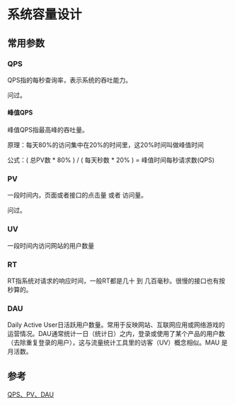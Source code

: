 # 系统容量设计



## 常用参数



### QPS

QPS指的每秒查询率，表示系统的吞吐能力。

问过。



#### 峰值QPS

峰值QPS指最高峰的吞吐量。

原理：每天80%的访问集中在20%的时间里，这20%时间叫做峰值时间

公式：( 总PV数 * 80% ) / ( 每天秒数 * 20% ) = 峰值时间每秒请求数(QPS)





### PV

一段时间内，页面或者接口的点击量 或者 访问量。

问过。



### UV

一段时间内访问网站的用户数量



### RT

RT指系统对请求的响应时间，一般RT都是几十 到 几百毫秒。很慢的接口也有按秒算的。



### DAU

Daily Active User日活跃用户数量。常用于反映网站、互联网应用或网络游戏的运营情况。DAU通常统计一日（统计日）之内，登录或使用了某个产品的用户数（去除重复登录的用户），这与流量统计工具里的访客（UV）概念相似。MAU 是月活数。















## 参考

[QPS、PV、DAU](https://www.jianshu.com/p/ef44f5c11115)